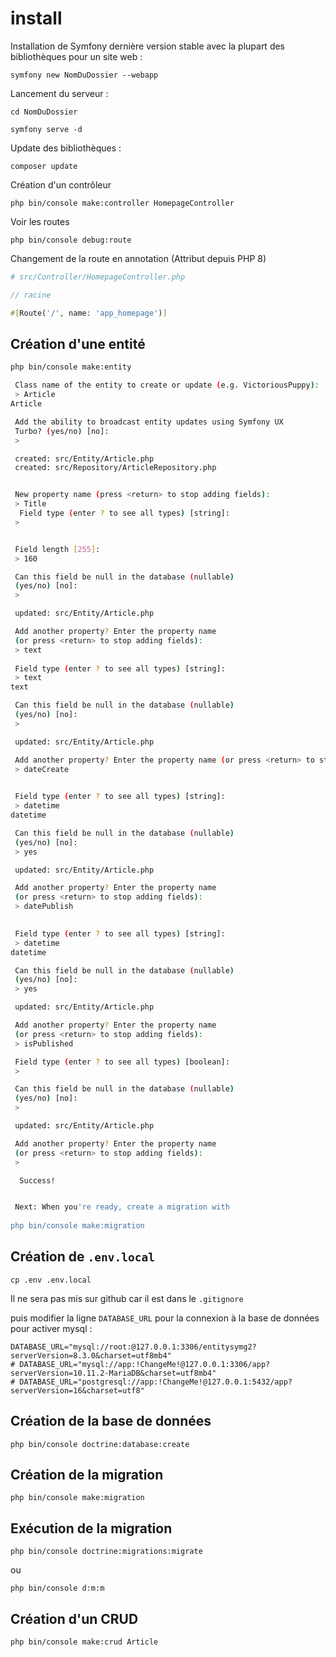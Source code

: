 # install

Installation de Symfony dernière version stable avec la plupart des bibliothèques pour un site web :

    symfony new NomDuDossier --webapp

Lancement du serveur :

    cd NomDuDossier
    
    symfony serve -d

Update des bibliothèques :

    composer update

Création d'un contrôleur

    php bin/console make:controller HomepageController

Voir les routes

    php bin/console debug:route

Changement de la route en annotation (Attribut depuis PHP 8)

```PHP
# src/Controller/HomepageController.php

// racine

#[Route('/', name: 'app_homepage')]
```

## Création d'une entité

```bash
php bin/console make:entity

 Class name of the entity to create or update (e.g. VictoriousPuppy):
 > Article
Article

 Add the ability to broadcast entity updates using Symfony UX 
 Turbo? (yes/no) [no]:
 >

 created: src/Entity/Article.php
 created: src/Repository/ArticleRepository.php


 New property name (press <return> to stop adding fields):
 > Title
  Field type (enter ? to see all types) [string]:
 >


 Field length [255]:
 > 160

 Can this field be null in the database (nullable) 
 (yes/no) [no]:
 >

 updated: src/Entity/Article.php

 Add another property? Enter the property name 
 (or press <return> to stop adding fields):
 > text
 
 Field type (enter ? to see all types) [string]:
 > text
text

 Can this field be null in the database (nullable) 
 (yes/no) [no]:
 >

 updated: src/Entity/Article.php

 Add another property? Enter the property name (or press <return> to stop adding fields):
 > dateCreate

 
 Field type (enter ? to see all types) [string]:
 > datetime
datetime

 Can this field be null in the database (nullable) 
 (yes/no) [no]:
 > yes

 updated: src/Entity/Article.php

 Add another property? Enter the property name 
 (or press <return> to stop adding fields):
 > datePublish

 
 Field type (enter ? to see all types) [string]:
 > datetime
datetime

 Can this field be null in the database (nullable) 
 (yes/no) [no]:
 > yes

 updated: src/Entity/Article.php

 Add another property? Enter the property name 
 (or press <return> to stop adding fields):
 > isPublished

 Field type (enter ? to see all types) [boolean]:
 >

 Can this field be null in the database (nullable) 
 (yes/no) [no]:
 >

 updated: src/Entity/Article.php

 Add another property? Enter the property name 
 (or press <return> to stop adding fields):
 >

  Success!


 Next: When you're ready, create a migration with 
 
php bin/console make:migration


```

## Création de `.env.local`

    cp .env .env.local

Il ne sera pas mis sur github car il est dans le `.gitignore`

puis modifier la ligne `DATABASE_URL` pour la connexion à la base de données pour activer mysql  :
    
```env
DATABASE_URL="mysql://root:@127.0.0.1:3306/entitysymg2?serverVersion=8.3.0&charset=utf8mb4"
# DATABASE_URL="mysql://app:!ChangeMe!@127.0.0.1:3306/app?serverVersion=10.11.2-MariaDB&charset=utf8mb4"
# DATABASE_URL="postgresql://app:!ChangeMe!@127.0.0.1:5432/app?serverVersion=16&charset=utf8"

```

## Création de la base de données

    php bin/console doctrine:database:create

## Création de la migration

    php bin/console make:migration

## Exécution de la migration

    php bin/console doctrine:migrations:migrate

ou

    php bin/console d:m:m


## Création d'un CRUD

    php bin/console make:crud Article

